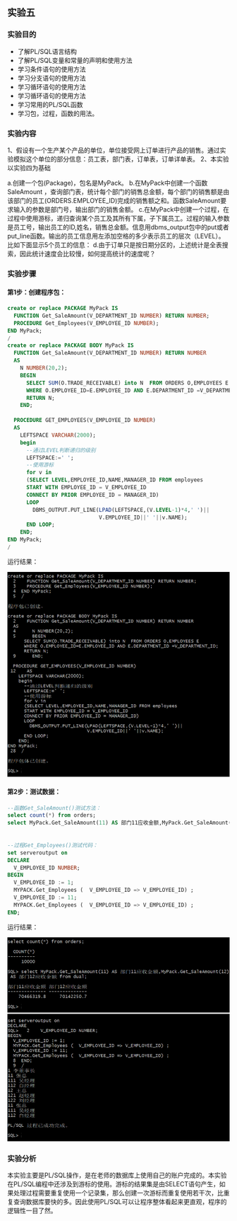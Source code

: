 ## 实验五
### 实验目的
- 了解PL/SQL语言结构
- 了解PL/SQL变量和常量的声明和使用方法
- 学习条件语句的使用方法
- 学习分支语句的使用方法
- 学习循环语句的使用方法
- 学习循环语句的使用方法
- 学习常用的PL/SQL函数
- 学习包，过程，函数的用法。
### 实验内容
1、假设有一个生产某个产品的单位，单位接受网上订单进行产品的销售。通过实验模拟这个单位的部分信息：员工表，部门表，订单表，订单详单表。
2、本实验以实验四为基础

a.创建一个包(Package)，包名是MyPack。
b.在MyPack中创建一个函数SaleAmount ，查询部门表，统计每个部门的销售总金额，每个部门的销售额是由该部门的员工(ORDERS.EMPLOYEE_ID)完成的销售额之和。函数SaleAmount要求输入的参数是部门号，输出部门的销售金额。
c.在MyPack中创建一个过程，在过程中使用游标，递归查询某个员工及其所有下属，子下属员工。过程的输入参数是员工号，输出员工的ID,姓名，销售总金额。信息用dbms_output包中的put或者put_line函数。输出的员工信息用左添加空格的多少表示员工的层次（LEVEL）。比如下面显示5个员工的信息：
d.由于订单只是按日期分区的，上述统计是全表搜索，因此统计速度会比较慢，如何提高统计的速度呢？
### 实验步骤
#### 第1步：创建程序包：
```sql
create or replace PACKAGE MyPack IS
  FUNCTION Get_SaleAmount(V_DEPARTMENT_ID NUMBER) RETURN NUMBER;
  PROCEDURE Get_Employees(V_EMPLOYEE_ID NUMBER);
END MyPack;
/
create or replace PACKAGE BODY MyPack IS
  FUNCTION Get_SaleAmount(V_DEPARTMENT_ID NUMBER) RETURN NUMBER
  AS
    N NUMBER(20,2); 
    BEGIN
      SELECT SUM(O.TRADE_RECEIVABLE) into N  FROM ORDERS O,EMPLOYEES E
      WHERE O.EMPLOYEE_ID=E.EMPLOYEE_ID AND E.DEPARTMENT_ID =V_DEPARTMENT_ID;
      RETURN N;
    END;

  PROCEDURE GET_EMPLOYEES(V_EMPLOYEE_ID NUMBER)
  AS
    LEFTSPACE VARCHAR(2000);
    begin
      --通过LEVEL判断递归的级别
      LEFTSPACE:=' ';
      --使用游标
      for v in
      (SELECT LEVEL,EMPLOYEE_ID,NAME,MANAGER_ID FROM employees
      START WITH EMPLOYEE_ID = V_EMPLOYEE_ID
      CONNECT BY PRIOR EMPLOYEE_ID = MANAGER_ID)
      LOOP
        DBMS_OUTPUT.PUT_LINE(LPAD(LEFTSPACE,(V.LEVEL-1)*4,' ')||
                             V.EMPLOYEE_ID||' '||v.NAME);
      END LOOP;
    END;
END MyPack;
/
```
运行结果：

![avatar](./imag/1.png)
#### 第2步：测试数据：
```sql
--函数Get_SaleAmount()测试方法：
select count(*) from orders;
select MyPack.Get_SaleAmount(11) AS 部门11应收金额,MyPack.Get_SaleAmount(12) AS 部门12应收金额 from dual;


--过程Get_Employees()测试代码：
set serveroutput on
DECLARE
  V_EMPLOYEE_ID NUMBER;    
BEGIN
  V_EMPLOYEE_ID := 1;
  MYPACK.Get_Employees (  V_EMPLOYEE_ID => V_EMPLOYEE_ID) ;  
  V_EMPLOYEE_ID := 11;
  MYPACK.Get_Employees (  V_EMPLOYEE_ID => V_EMPLOYEE_ID) ;    
END;
```
运行结果：

![avatar](./imag/2_1.png)
![avatar](./imag/2_2.png)
### 实验分析
本实验主要是PL/SQL操作，是在老师的数据库上使用自己的账户完成的。本实验在PL/SQL编程中还涉及到游标的使用。游标的结果集是由SELECT语句产生，如果处理过程需要重复使用一个记录集，那么创建一次游标而重复使用若干次，比重复查询数据库要快的多。因此使用PL/SQL可以让程序整体看起来更直观，程序的逻辑性一目了然。
